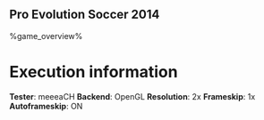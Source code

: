 ## Pro Evolution Soccer 2014

%game_overview%

# Execution information

**Tester**: meeeaCH
**Backend**: OpenGL
**Resolution**: 2x
**Frameskip**: 1x
**Autoframeskip**: ON